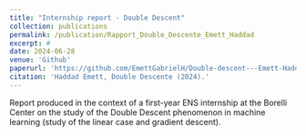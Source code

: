 ```yaml
---
title: "Internship report - Double Descent"
collection: publications
permalink: /publication/Rapport_Double_Descente_Emett_Haddad
excerpt: #
date: 2024-06-28
venue: 'Github'
paperurl: 'https://github.com/EmettGabrielH/Double-descent---Emett-Haddad/blob/main/Rapport_Double_Descente_Emett_Haddad.pdf'
citation: 'Haddad Emett, Double Descente (2024).'
---
```


Report produced in the context of a first-year ENS internship at the Borelli Center on the study of the Double Descent phenomenon in machine learning (study of the linear case and gradient descent).